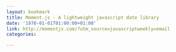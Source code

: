 ```yaml
---
layout: bookmark
title: Moment.js - A lightweight javascript date library
date: '1970-01-01T01:00:00+01:00'
link: http://momentjs.com/?utm_source=javascriptweekly=email
categories: 

---
```

